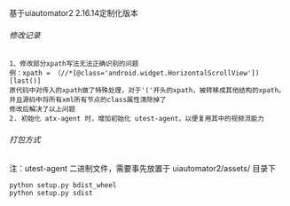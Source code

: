基于uiautomator2 2.16.14定制化版本

###### 修改记录

    1、修改部分xpath写法无法正确识别的问题
    例：xpath = （//*[@class='android.widget.HorizontalScrollView'])[last()]
    原代码中对传入的xpath做了特殊处理，对于'('开头的xpath，被转移成其他结构的xpath。并且源码中将所有xml所有节点的class属性清除掉了
    修改后解决了以上问题
    2. 初始化 atx-agent 时，增加初始化 utest-agent，以便复用其中的视频流能力

###### 打包方式

注：utest-agent 二进制文件，需要事先放置于 uiautomator2/assets/ 目录下

    python setup.py bdist_wheel
    python setup.py sdist